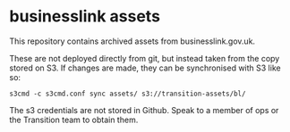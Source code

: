 businesslink assets
===================

This repository contains archived assets from businesslink.gov.uk. 

These are not deployed directly from git, but instead taken from the copy 
stored on S3. If changes are made, they can be synchronised with S3 like so:

    s3cmd -c s3cmd.conf sync assets/ s3://transition-assets/bl/

The s3 credentials are not stored in Github. Speak to a member of
ops or the Transition team to obtain them.
